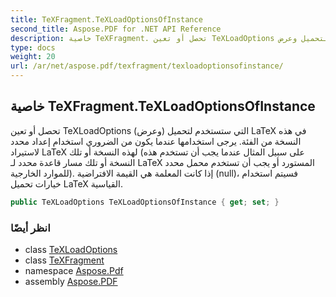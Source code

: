 ```yaml
---
title: TeXFragment.TeXLoadOptionsOfInstance
second_title: Aspose.PDF for .NET API Reference
description: خاصية TeXFragment. تحصل أو تعين TeXLoadOptions التي ستستخدم لتحميل وعرض LaTeX في هذه النسخة من الفئة. يرجى استخدامها عندما يكون من الضروري استخدام إعداد محدد لاستيراد LaTeX لهذه النسخة أو تلك، على سبيل المثال عندما يجب أن تستخدم هذه النسخة أو تلك مسار قاعدة محدد لـ LaTeX المستورد أو يجب أن تستخدم محمل محدد للموارد الخارجية. إذا كانت المعلمة هي القيمة الافتراضية ، فسيتم استخدام خيارات تحميل LaTeX القياسية.
type: docs
weight: 20
url: /ar/net/aspose.pdf/texfragment/texloadoptionsofinstance/
---
```

## خاصية TeXFragment.TeXLoadOptionsOfInstance

تحصل أو تعين TeXLoadOptions التي ستستخدم لتحميل (وعرض) LaTeX في هذه النسخة من الفئة. يرجى استخدامها عندما يكون من الضروري استخدام إعداد محدد لاستيراد LaTeX لهذه النسخة أو تلك (على سبيل المثال عندما يجب أن تستخدم هذه النسخة أو تلك مسار قاعدة محدد لـ LaTeX المستورد أو يجب أن تستخدم محمل محدد للموارد الخارجية). إذا كانت المعلمة هي القيمة الافتراضية (null)، فسيتم استخدام خيارات تحميل LaTeX القياسية.

```csharp
public TeXLoadOptions TeXLoadOptionsOfInstance { get; set; }
```

### انظر أيضًا

* class [TeXLoadOptions](../../texloadoptions/)
* class [TeXFragment](../)
* namespace [Aspose.Pdf](../../../aspose.pdf/)
* assembly [Aspose.PDF](../../../)